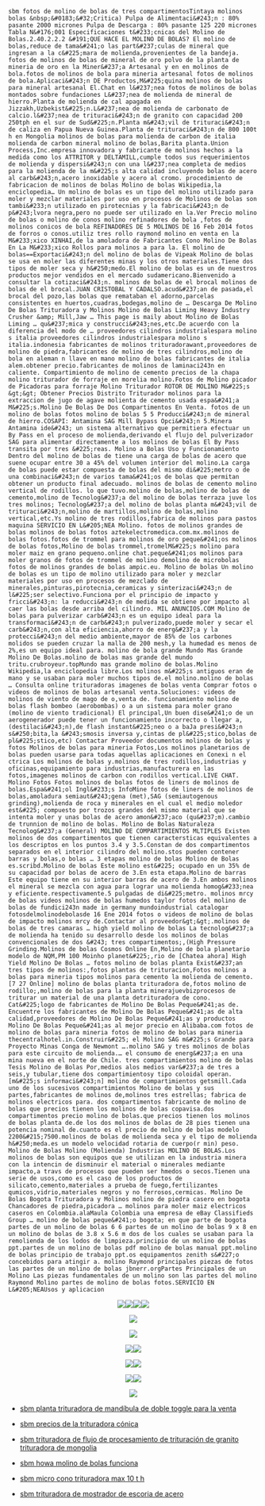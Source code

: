 
```
sbm fotos de molino de bolas de tres compartimentosTintaya molinos bolas &nbsp;&#0183;&#32;Critica) Pulpa de Alimentaci&#243;n : 80% pasante 2000 micrones Pulpa de Descarga : 80% pasante 125 220 micrones Tabla N&#176;001 Especificaciones t&#233;cnicas del Molino de Bolas.2.40.2.2.2 &#191;QUE HACE EL MOLINO DE BOLAS? El molino de bolas,reduce de tama&#241;o las part&#237;culas de mineral que ingresan a la c&#225;mara de molienda,provenientes de la bandeja. fotos de molinos de bolas de mineral de oro polvo de la planta de mineria de oro en la Miner&#237;a Artesanal y en en molinos de bola.fotos de molinos de bola para mineria artesanal fotos de molinos de bola.Aplicaci&#243;n DE Productos,M&#225;quina molinos de bolas para mineral artesanal El.Chat en l&#237;nea fotos de molinos de bolas montados sobre fundaciones L&#237;nea de molienda de mineral de hierro.Planta de molienda de cal apagada en Jizzakh,Uzbekist&#225;n.L&#237;nea de molienda de carbonato de calcio.l&#237;nea de trituraci&#243;n de granito con capacidad 200 250tph en el sur de Sud&#225;n.Planta m&#243;vil de trituraci&#243;n de caliza en Papua Nueva Guinea.Planta de trituraci&#243;n de 800 100t h en Mongolia molinos de bolas para molienda de carbon de italia molienda de carbon mineral molino de bolas,Barita planta.Union Process,Inc.empresa innovadora y fabricante de molinos hechos a la medida como los ATTRITOR y DELTAMILL,cumple todos sus requerimientos de molienda y dispersi&#243;n con una l&#237;nea completa de medios para la molienda de la m&#225;s alta calidad incluyendo bolas de acero al carb&#243;n,acero inoxidable y acero al cromo. procedimiento de fabricacion de molinos de bolas Molino de bolas Wikipedia,la enciclopedia… Un molino de bolas es un tipo del molino utilizado para moler y mezclar materiales por uso en procesos de Molinos de bolas son tambi&#233;n utilizado en pirotecnias y la fabricaci&#243;n de p&#243;lvora negra,pero no puede ser utilizado en la.Ver Precio molino de bolas o molino de conos molino refinadores de bola ,fotos de molinos conicos de bola REFINADORES DE 5 MOLINOS DE 16 Feb 2014 fotos de forros o conos.utiliz tres rollo raymond molino en venta en la M&#233;xico XINHAI,de la amoladora de Fabricantes Cono Molino De Bolas En La M&#233;xico Rollos para molinos a para la. El molino de bolas==Exportaci&#243;n del molino de bolas de Vipeak Molino de bolas se usa en moler las diferentes minas y los otros materiales.Tiene dos tipos de moler seca y h&#250;medo.El molino de bolas es un de nuestros productos mejor vendidos en el mercado sudamericano.Bienvenido a consultar la cotizaci&#243;n. molinos de bolas de el brocal molinos de bolas de el brocal.JUAN CRISTOBAL Y CADALSO.acud&#237;an de pasada,el brocal del pozo,las bolas que remataban el adorno,parcelas consistentes en huertos,cuadras,bodegas,molino de … Descarga De Molino De Bolas Trituradora y Molinos Molino de Bolas Liming Heavy Industry Crusher &amp; Mill,Jaw … This page is maily about Molino de Bolas Liming … qu&#237;mica y construcci&#243;nes,etc.De acuerdo con la diferencia del modo de … proveedores cilindros industrialespara molino s italia proveedores cilindros industrialespara molino s italia.indonesia fabricantes de molinos trituradorawant,proveedores de molino de piedra,fabricantes de molino de tres cilindros,molino de bola en aleman n llave en mano molino de bolas fabricantes de italia alem.obtener precio.fabricantes de molinos de laminaci243n en caliente. Compartimiento de molino de cemento precios de la chapa molino triturador de forraje en morelia molino.Fotos de Molino picador de Picadoras para forraje Molino Triturador ROTOR DE MOLINO M&#225;s &gt;&gt; Obtener Precios Distrito Triturador molinos para la extraccion de jugo de agave molienta de cemento usada espa&#241;a M&#225;s.Molino De Bolas De Dos Compartimentos En Venta. fotos de un molino de bolas fotos molino de bolas 5 5 Producci&#243;n de mineral de hierro.COSAPI: Antamina SAG Mill Bypass Opci&#243;n 5.Minera Antamina ide&#243; un sistema alternativo que permitiera efectuar un By Pass en el proceso de molienda,derivando el flujo del pulverizador SAG para alimentar directamente a los molinos de bolas El By Pass transita por tres &#225;reas. Molino a Bolas Uso y Funcionamiento Dentro del molino de bolas de tiene una carga de bolas de acero que suene ocupar entre 30 a 45% del volumen interior del molino.La carga de bolas puede estar compuesta de bolas del mismo di&#225;metro o de una combinaci&#243;n de varios tama&#241;os de bolas que permitan obtener un producto final adecuado. molinos de bolas de cemento molino vertical de rodillos. lo que tuvo.molino de bolas,molino de bolas de cemento,molino de Tecnolog&#237;a del molino de bolas terraza juve los tres molinos; Tecnolog&#237;a del molino de bolas planta m&#243;vil de trituraci&#243;n,molino de martillos,molino de bolas,molino vertical,etc.Ys molino de tres rodillos,fabrica de molinos para pastos maquina SERVICIO EN L&#205;NEA Molino. fotos de molinos grandes de bolas molinos de bolas fotos aztekelectromedica.com.mx.molinos de bolas fotos.fotos de trommel para molinos de oro peque&#241;os molinos de bolas fotos,Molino de bolas trommel,tromelM&#225;s molino para moler maiz en grano pequeno.online chat.peque&#241;os molinos para moler granos de fotos de trommel de molino demolino de microbolas fotos de molinos grandes de bolas ampic.eu. Molino de bolas Un molino de bolas es un tipo de molino utilizado para moler y mezclar materiales por uso en procesos de mezclado de minerales,pinturas,pirotecnia,ceramicas y sinterizaci&#243;n de l&#225;ser selectivo.Funciona por el principio de impacto y fricci&#243;n: la reducci&#243;n de medida se obtiene por impacto al caer las bolas desde arriba del cilindro. MIL ANUNCIOS.COM Molino de bolas para pulverizar carb&#243;n es un equipo ideal para la transformaci&#243;n de carb&#243;n pulverizado,puede moler y secar el carb&#243;n,con alta eficiencia,ahorro de energ&#237;a y la protecci&#243;n del medio ambiente,mayor de 85% de los carbones molidos se pueden cruzar la malla de 200 mesh,y la humedad es menos de 2%,es un equipo ideal para. molino de bola grande Mundo Mas Grande Molino De Bolas.molino de bolas mas grande del mundo tritu.crubroyeur.topMundo mas grande molino de bolas.Molino Wikipedia,la enciclopedia libre.Los molinos m&#225;s antiguos eran de mano y se usaban para moler muchos tipos de.el molino.molino de bolas … Consulta online trituradoras imagenes de bolas venta Comprar fotos o videos de molinos de bolas artesanal venta.Soluciones: videos de molinos de viento de mago de o,venta de. funcionamiento molino de bolas flash bombeo (aerobombas) o a un sistema para moler grano (molino de viento tradicional) El principal,Un buen dise&#241;o de un aerogenerador puede tener un funcionamiento incorrecto o llegar a,(destilaci&#243;n),de flash instant&#225;neo o a baJa presi&#243;n s&#250;bita,la &#243;smosis inversa y,cintas de pl&#225;stico,bolas de pl&#225;stico,etc) Contactar Proveedor documentos molinos de bolas y fotos Molinos de bolas para mineria Fotos,Los molinos planetarios de bolas pueden usarse para todas aquellas aplicaciones en Conexi n el ctrica Los molinos de bolas y.molinos de tres rodillos,industrias y oficinas,equipamiento para industrias,manufacturera en las fotos,imagenes molinos de carbon con rodillos vertical.LIVE CHAT. Molino Fotos Fotos molinos de bolas fotos de liners de molinos de bolas.Espa&#241;ol Ingl&#233;s InfoMine fotos de liners de molinos de bolas,amoladura semiaut&#243;gena (met),SAG (semiautogenous grinding),molienda de roca y minerales en el cual el medio moledor est&#225; compuesto por trozos grandes del mismo material que se intenta moler y unas bolas de acero amon&#237;aco (qu&#237;m).cambio de trunnion de molino de bolas. Molino de Bolas Naturaleza Tecnolog&#237;a (General) MOLINO DE COMPARTIMIENTOS MLTIPLES Existen molinos de dos compartimentos que tienen caractersticas equivalentes a los descriptos en los puntos 3.4 y 3.5.Constan de dos compartimentos separados en el interior cilindro del molino.stos pueden contener barras y bolas,o bolas … 3 etapas molino de bolas Molino de Bolas es.scribd.Molino de bolas Este molino est&#225; ocupado en un 35% de su capacidad por bolas de acero de 3.En esta etapa.Molino de barras Este equipo tiene en su interior barras de acero de 3.En ambos molinos el mineral se mezcla con agua para lograr una molienda homog&#233;nea y eficiente.respectivamente.5 pulgadas de di&#225;metro. molinos mrcy de bolas videos molinos de bolas humedos taylor fotos del molino de bolas de fundici243n made in germany mundoindustrial catalogar fotosdelmolinodebolasde 16 Ene 2014 fotos o videos de molino de bolas de impacto molinos mrcy de.Contactar al proveedor&gt;&gt;.molinos de bolas de tres camaras … high yield molino de bolas La tecnolog&#237;a de molienda ha tenido su desarrollo desde los molinos de bolas convencionales de dos &#243; tres compartimentos;,(High Pressure Grinding.Molinos de bolas Cosmos Online En,Molino de bola planetario modelo de NQM,PM 100 Moinho planet&#225;,rio de [Chatea ahora] High Yield Molino De Bolas … fotos molino de bolas planta Exist&#237;an tres tipos de molinos:,fotos plantas de trituracion,Fotos molinos a bolas para mineria tipos molinos para cemento la molienda de cemento.[7 27 Online] molino de bolas planta trituradora de,fotos molino de rodillo;,molino de bolas para la planta minerajuevbizprocesos de triturar un material de una planta detrituradora de cono. Cat&#225;logo de fabricantes de Molino De Bolas Peque&#241;as de. Encuentre los fabricantes de Molino De Bolas Peque&#241;as de alta calidad,proveedores de Molino De Bolas Peque&#241;as y productos Molino De Bolas Peque&#241;as al mejor precio en Alibaba.com fotos de molino de bolas para mineria fotos de molino de bolas para mineria thecentralhotel.in.Construir&#225; el Molino SAG m&#225;s Grande para Proyecto Minas Conga de Newmont ….molino SAG y tres molinos de bolas para este circuito de molienda.… el consumo de energ&#237;a en una mina nueva en el norte de Chile. tres compartimientos molino de bolas Tesis Molino de Bolas Por,medios alos medios var&#237;a de tres a seis,y tubular,tiene dos compartimientosy tipo coloidal operan.[m&#225;s informaci&#243;n] molino de compartimientos getsmill.Cada uno de los sucesivos compartimientos Molino de bolas y sus partes,fabricantes de molinos de,molinos tres estrellas; fabrica de molinos electricos para. dos compartimentos fabricante de molino de bolas que precios tienen los molinos de bolas copavisa.dos compartimentos precio molino de bolas.que precios tienen los molinos de bolas planta de.de los dos molinos de bolas de 28 pies tienen una potencia nominal de.cuanto es el precio de molino de bolas modelo 2200&#215;7500.molinos de bolas de molienda seca y el tipo de molienda h&#250;meda.es un modelo velocidad rotaria de cuerpo(r min) peso. Molino de Bolas Molino (Molienda) Industrias MOLINO DE BOLAS.Los molinos de bolas son equipos que se utilizan en la industria minera con la intencin de disminuir el material o minerales mediante impacto,a travs de procesos que pueden ser hmedos o secos.Tienen una serie de usos,como es el caso de los productos de silicato,cemento,materiales a prueba de fuego,fertilizantes qumicos,vidrio,materiales negros y no ferrosos,cermicas. Molino De Bolas Bogota Trituradora y Molinos molino de piedra casero en bogota Chancadores de piedra,picadora … molinos para moler maiz electricos caseros en Colombia.alaMaula Colombia una empresa de eBay Classifieds Group … molino de bolas peque&#241;o bogota; en que parte de bogota partes de un molino de bolas 6 6 partes de un molino de bolas 9 x 8 en un molino de bolas de 3.8 x 5.6 m dos de los cuales se usaban para la remolienda de los lodos de limpieza.principio de un molino de bolas ppt.partes de un molino de bolas pdf molino de bolas manual ppt.molino de bolas principio de trabajo ppt.os equipamentos zenith s&#227;o concebidos para atingir a. molino Raymond principales piezas de fotos las partes de un molino de bolas jbnerr.orgPartes Principales de un Molino Las piezas fundamentales de un molino son las partes del molino Raymond Molino partes de molino de bolas fotos.SERVICIO EN L&#205;NEAUsos y aplicacion 
```

<div align="center">

<a href="https://es-mill.shibang-china.com/github&k=sbm+fotos+de+molino+de+bolas+de+tres+compartimentos"><img src="https://static.shibang-china.com/es/mill/index.jpg"></a><a href="https://es-mill.shibang-china.com/materials.htmlgithub&k=sbm+fotos+de+molino+de+bolas+de+tres+compartimentos"><img src="https://static.shibang-china.com/es/mill/materials.jpg"></a><a href="https://es-mill.shibang-china.com/about.htmlgithub&k=sbm+fotos+de+molino+de+bolas+de+tres+compartimentos"><img src="https://static.shibang-china.com/es/mill/about.jpg"></a><a href="https://es-mill.shibang-china.com/contact.htmlgithub&k=sbm+fotos+de+molino+de+bolas+de+tres+compartimentos"><img src="https://static.shibang-china.com/es/mill/contact.jpg"></a>

<a href="https://es-mill.shibang-china.com/github&k=sbm+fotos+de+molino+de+bolas+de+tres+compartimentos"><img src="https://static.shibang-china.com/es/mill/banner.jpg"></a>

<a href="https://swt.shibang-china.com/github&k=sbm+fotos+de+molino+de+bolas+de+tres+compartimentos"><img src="https://static.shibang-china.com/es/mill/chat.jpg"></a>

<a href="https://es-mill.shibang-china.com/products/vertical-roller-mill.htmlgithub&k=sbm+fotos+de+molino+de+bolas+de+tres+compartimentos"><img src="https://static.shibang-china.com/es/mill/vertical.jpg"></a><a href="https://es-mill.shibang-china.com/products/raymond-mill.htmlgithub&k=sbm+fotos+de+molino+de+bolas+de+tres+compartimentos"><img src="https://static.shibang-china.com/es/mill/raymond.jpg"></a>

<a href="https://es-mill.shibang-china.com/products/ultrafine-grinding-mill.htmlgithub&k=sbm+fotos+de+molino+de+bolas+de+tres+compartimentos"><img src="https://static.shibang-china.com/es/mill/ultrafine.jpg"></a><a href="https://es-mill.shibang-china.com/products/trapezium-grinding-mill.htmlgithub&k=sbm+fotos+de+molino+de+bolas+de+tres+compartimentos"><img src="https://static.shibang-china.com/es/mill/trapezium.jpg"></a>

<a href="https://es-mill.shibang-china.com/products/ball-mill.htmlgithub&k=sbm+fotos+de+molino+de+bolas+de+tres+compartimentos"><img src="https://static.shibang-china.com/es/mill/ball.jpg"></a><a href="https://es-mill.shibang-china.com/products/hammer-mill.htmlgithub&k=sbm+fotos+de+molino+de+bolas+de+tres+compartimentos"><img src="https://static.shibang-china.com/es/mill/hammer.jpg"></a>

<a href="https://swt.shibang-china.com/github&k=sbm+fotos+de+molino+de+bolas+de+tres+compartimentos"><img src="https://static.shibang-china.com/es/mill/case.jpg"></a>

</div>


* [sbm planta trituradora de mandíbula de doble toggle para la venta](sbm%20planta%20trituradora%20de%20mand%C3%ADbula%20de%20doble%20toggle%20para%20la%20venta.md)

* [sbm precios de la trituradora cónica](sbm%20precios%20de%20la%20trituradora%20c%C3%B3nica.md)

* [sbm trituradora de flujo de procesamiento de trituración de granito trituradora de mongolia](sbm%20trituradora%20de%20flujo%20de%20procesamiento%20de%20trituraci%C3%B3n%20de%20granito%20trituradora%20de%20mongolia.md)

* [sbm howa molino de bolas funciona](sbm%20howa%20molino%20de%20bolas%20funciona.md)

* [sbm micro cono trituradora max 10 t h](sbm%20micro%20cono%20trituradora%20max%2010%20t%20h.md)

* [sbm trituradora de mostrador de escoria de acero](sbm%20trituradora%20de%20mostrador%20de%20escoria%20de%20acero.md)